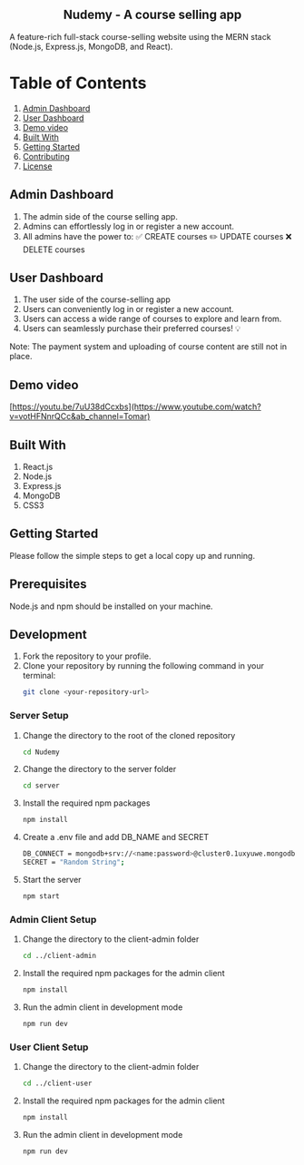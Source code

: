 <div align="center">
  <h2>Nudemy - A course selling app</h2>
</div>

A feature-rich full-stack course-selling website using the MERN stack (Node.js, Express.js, MongoDB, and React).

# Table of Contents

1. [Admin Dashboard](#admin-dashboard)
2. [User Dashboard](#user-dashboard)
3. [Demo video](#demo-video)
4. [Built With](#built-with)
5. [Getting Started](#getting-started)
6. [Contributing](#contributing)
7. [License](#license)

## Admin Dashboard

1. The admin side of the course selling app.
2. Admins can effortlessly log in or register a new account.
3. All admins have the power to:
   ✅ CREATE courses
   ✏️ UPDATE courses
   ❌ DELETE courses

## User Dashboard

1. The user side of the course-selling app
2. Users can conveniently log in or register a new account.
3. Users can access a wide range of courses to explore and learn from.
4. Users can seamlessly purchase their preferred courses! 💡

Note: The payment system and uploading of course content are still not in place.

## Demo video

[https://youtu.be/7uU38dCcxbs](https://www.youtube.com/watch?v=votHFNnrQCc&ab_channel=Tomar)

## Built With

1. React.js
2. Node.js
3. Express.js
4. MongoDB
5. CSS3

## Getting Started

Please follow the simple steps to get a local copy up and running.

## Prerequisites

Node.js and npm should be installed on your machine.

## Development

1. Fork the repository to your profile.
2. Clone your repository by running the following command in your terminal:
   ```sh
   git clone <your-repository-url>
   ```

### Server Setup

1. Change the directory to the root of the cloned repository
   ```sh
   cd Nudemy
   ```
2. Change the directory to the server folder
   ```sh
   cd server
   ```
3. Install the required npm packages
   ```sh
   npm install
   ```
4. Create a .env file and add DB_NAME and SECRET
   ```sh
   DB_CONNECT = mongodb+srv://<name:password>@cluster0.1uxyuwe.mongodb.net/courses
   SECRET = "Random String";
   ```
5. Start the server
   ```sh
   npm start
   ```

### Admin Client Setup

1. Change the directory to the client-admin folder
   ```sh
   cd ../client-admin
   ```
2. Install the required npm packages for the admin client
   ```sh
   npm install
   ```
3. Run the admin client in development mode
   ```sh
   npm run dev
   ```

### User Client Setup

1. Change the directory to the client-admin folder
   ```sh
   cd ../client-user
   ```
2. Install the required npm packages for the admin client
   ```sh
   npm install
   ```
3. Run the admin client in development mode
   ```sh
   npm run dev
   ```
